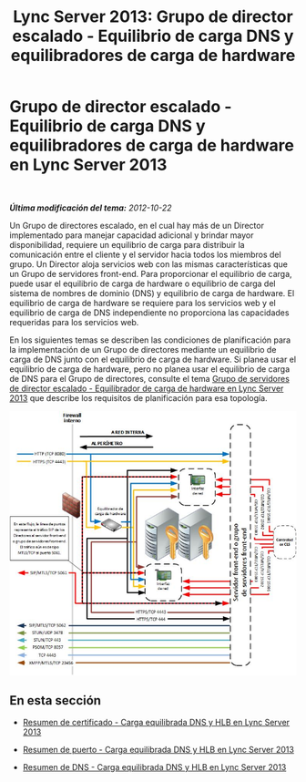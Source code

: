 ﻿---
title: 'Lync Server 2013: Grupo de director escalado - Equilibrio de carga DNS y equilibradores de carga de hardware'
TOCTitle: Grupo de director escalado - Equilibrio de carga DNS y equilibradores de carga de hardware
ms:assetid: a1f6ffc0-9e6e-4217-a923-025c9679e154
ms:mtpsurl: https://technet.microsoft.com/es-es/library/JJ205142(v=OCS.15)
ms:contentKeyID: 48276249
ms.date: 01/07/2017
mtps_version: v=OCS.15
ms.translationtype: HT
---

# Grupo de director escalado - Equilibrio de carga DNS y equilibradores de carga de hardware en Lync Server 2013

 

_**Última modificación del tema:** 2012-10-22_

Un Grupo de directores escalado, en el cual hay más de un Director implementado para manejar capacidad adicional y brindar mayor disponibilidad, requiere un equilibrio de carga para distribuir la comunicación entre el cliente y el servidor hacia todos los miembros del grupo. Un Director aloja servicios web con las mismas características que un Grupo de servidores front-end. Para proporcionar el equilibrio de carga, puede usar el equilibrio de carga de hardware o equilibrio de carga del sistema de nombres de dominio (DNS) y equilibrio de carga de hardware. El equilibrio de carga de hardware se requiere para los servicios web y el equilibrio de carga de DNS independiente no proporciona las capacidades requeridas para los servicios web.

En los siguientes temas se describen las condiciones de planificación para la implementación de un Grupo de directores mediante un equilibrio de carga de DNS junto con el equilibrio de carga de hardware. Si planea usar el equilibrio de carga de hardware, pero no planea usar el equilibrio de carga de DNS para el Grupo de directores, consulte el tema [Grupo de servidores de director escalado - Equilibrador de carga de hardware en Lync Server 2013](lync-server-2013-scaled-director-pool-hardware-load-balancer.md) que describe los requisitos de planificación para esa topología.

![Grupo de director escalado](images/JJ205142.35a78a7a-b781-4c8f-951e-168451ba6a65(OCS.15).jpg "Grupo de director escalado")

## En esta sección

  - [Resumen de certificado - Carga equilibrada DNS y HLB en Lync Server 2013](lync-server-2013-certificate-summary-dns-and-hlb-load-balanced.md)

  - [Resumen de puerto - Carga equilibrada DNS y HLB en Lync Server 2013](lync-server-2013-port-summary-dns-and-hlb-load-balanced.md)

  - [Resumen de DNS - Carga equilibrada DNS y HLB en Lync Server 2013](lync-server-2013-dns-summary-dns-and-hlb-load-balanced.md)

